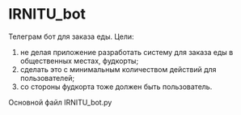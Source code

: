 # IRNITU_bot
Телеграм бот для заказа еды. 
Цели: 
1) не делая приложение разработать систему для заказа еды в общественных местах, фудкорты; 
2) сделать это с минимальным количеством действий для пользователей; 
3) со стороны фудкорта тоже должен быть пользователь.

Основной файл IRNITU_bot.py


